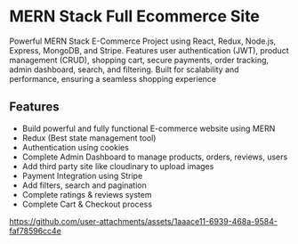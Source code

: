 # MERN Stack Full Ecommerce Site

Powerful MERN Stack E-Commerce Project using React, Redux, Node.js, Express, MongoDB, and Stripe. Features user authentication (JWT), product management (CRUD), shopping cart, secure payments, order tracking, admin dashboard, search, and filtering. Built for scalability and performance, ensuring a seamless shopping experience

## Features

- Build powerful and fully functional E-commerce website using MERN
- Redux (Best state management tool)
- Authentication using cookies
- Complete Admin Dashboard to manage products, orders, reviews, users
- Add third party site like cloudinary to upload images
- Payment Integration using Stripe
- Add filters, search and pagination
- Complete ratings & reviews system
- Complete Cart & Checkout process


https://github.com/user-attachments/assets/1aaace11-6939-468a-9584-faf78596cc4e


